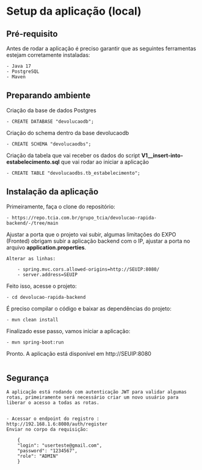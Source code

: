 # Setup da aplicação (local)

## Pré-requisito

Antes de rodar a aplicação é preciso garantir que as seguintes ferramentas estejam corretamente instaladas:
```
- Java 17
- PostgreSQL
- Maven
```
## Preparando ambiente

Criação da base de dados Postgres
```
- CREATE DATABASE "devolucaodb";
```
Criação do schema dentro da base devolucaodb
```
- CREATE SCHEMA "devolucaodbs";
```
Criação da tabela que vai receber os dados do script **V1__insert-into-estabelecimento.sql** que vai rodar ao iniciar a aplicação
```
- CREATE TABLE "devolucaodbs.tb_estabelecimento";
```

## Instalação da aplicação

Primeiramente, faça o clone do repositório:
```
- https://repo.tcia.com.br/grupo_tcia/devolucao-rapida-backend/-/tree/main
```
Ajustar a porta que o projeto vai subir, algumas limitações do EXPO (Fronted) obrigam subir a aplicação backend com o IP, ajustar a porta no arquivo **application.properties**.

```
Alterar as linhas:

    - spring.mvc.cors.allowed-origins=http://SEUIP:8080/
    - server.address=SEUIP
```

Feito isso, acesse o projeto:
```
- cd devolucao-rapida-backend
```
É preciso compilar o código e baixar as dependências do projeto:
```
- mvn clean install
```
Finalizado esse passo, vamos iniciar a aplicação:
```
- mvn spring-boot:run
```
Pronto. A aplicação está disponível em http://SEUIP:8080
```
```
## Segurança

```
A aplicação está rodando com autenticação JWT para validar algumas rotas, primeiramente será necessário criar um novo usuário para liberar o acesso a todas as rotas.


- Acessar o endpoint do registro : http://192.168.1.6:8080/auth/register
Enviar no corpo da requisição: 

    {
    "login": "userteste@gmail.com",
    "password": "1234567",
    "role": "ADMIN"
    }
```
